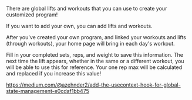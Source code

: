 There are global lifts and workouts that you can use to create your customized program!

If you want to add your own, you can add lifts and workouts.

After you've created your own program, and linked your workouts and lifts (through workouts), your home page will bring in each day's workout.

Fill in your completed sets, reps, and weight to save this information. The next time the lift appears, whether in the same or a different workout, you will be able to use this for reference. Your one rep max will be calculated and replaced if you increase this value!

https://medium.com/@azehnder2/add-the-usecontext-hook-for-global-state-management-e0cdaf1bb475